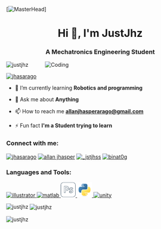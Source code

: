 [![MasterHead](https://i.pinimg.com/originals/54/fb/c6/54fbc648ae374aa4b6d69d0c218885f6.gif)]

<h1 align="center">Hi 👋, I'm JustJhz</h1>
<h3 align="center">A Mechatronics Engineering Student</h3>
<img align="right" alt="Coding" width="400" src="https://i.pinimg.com/originals/98/26/54/982654a2a82801db85693ba07e2687c3.gif">

<p align="left"> <img src="https://komarev.com/ghpvc/?username=justjhz&label=Profile%20views&color=0e75b6&style=flat" alt="justjhz" /> </p>

<p align="left"> <a href="https://twitter.com/jhasarago" target="blank"><img src="https://img.shields.io/twitter/follow/jhasarago?logo=twitter&style=for-the-badge" alt="jhasarago" /></a> </p>

- 🌱 I’m currently learning **Robotics and programming**

- 💬 Ask me about **Anything**

- 📫 How to reach me **allanjhasperarago@gmail.com**

- ⚡ Fun fact **I'm a Student trying to learn**

<h3 align="left">Connect with me:</h3>
<p align="left">
<a href="https://twitter.com/jhasarago" target="blank"><img align="center" src="https://raw.githubusercontent.com/rahuldkjain/github-profile-readme-generator/master/src/images/icons/Social/twitter.svg" alt="jhasarago" height="30" width="40" /></a>
<a href="https://fb.com/allan jhasper" target="blank"><img align="center" src="https://raw.githubusercontent.com/rahuldkjain/github-profile-readme-generator/master/src/images/icons/Social/facebook.svg" alt="allan jhasper" height="30" width="40" /></a>
<a href="https://instagram.com/_jstjhss" target="blank"><img align="center" src="https://raw.githubusercontent.com/rahuldkjain/github-profile-readme-generator/master/src/images/icons/Social/instagram.svg" alt="_jstjhss" height="30" width="40" /></a>
<a href="https://discord.gg/binat0g" target="blank"><img align="center" src="https://raw.githubusercontent.com/rahuldkjain/github-profile-readme-generator/master/src/images/icons/Social/discord.svg" alt="binat0g" height="30" width="40" /></a>
</p>

<h3 align="left">Languages and Tools:</h3>
<p align="left"> <a href="https://www.adobe.com/in/products/illustrator.html" target="_blank" rel="noreferrer"> <img src="https://www.vectorlogo.zone/logos/adobe_illustrator/adobe_illustrator-icon.svg" alt="illustrator" width="40" height="40"/> </a> <a href="https://www.mathworks.com/" target="_blank" rel="noreferrer"> <img src="https://upload.wikimedia.org/wikipedia/commons/2/21/Matlab_Logo.png" alt="matlab" width="40" height="40"/> </a> <a href="https://www.photoshop.com/en" target="_blank" rel="noreferrer"> <img src="https://raw.githubusercontent.com/devicons/devicon/master/icons/photoshop/photoshop-line.svg" alt="photoshop" width="40" height="40"/> </a> <a href="https://www.python.org" target="_blank" rel="noreferrer"> <img src="https://raw.githubusercontent.com/devicons/devicon/master/icons/python/python-original.svg" alt="python" width="40" height="40"/> </a> <a href="https://unity.com/" target="_blank" rel="noreferrer"> <img src="https://www.vectorlogo.zone/logos/unity3d/unity3d-icon.svg" alt="unity" width="40" height="40"/> </a> </p>

<p><img align="left" src="https://github-readme-stats.vercel.app/api/top-langs?username=justjhz&show_icons=true&locale=en&layout=compact" alt="justjhz" /></p>

<p>&nbsp;<img align="center" src="https://github-readme-stats.vercel.app/api?username=justjhz&show_icons=true&locale=en" alt="justjhz" /></p>

<p><img align="center" src="https://github-readme-streak-stats.herokuapp.com/?user=justjhz&" alt="justjhz" /></p>
